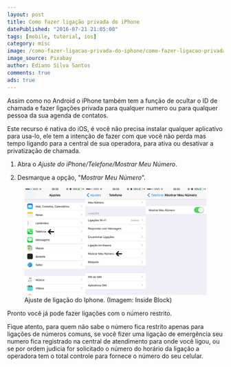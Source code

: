 ```yaml
---
layout: post
title: Como fazer ligação privada do iPhone
datePublished: "2016-07-21 21:05:00"
tags: [mobile, tutorial, ios]
category: misc
image: /como-fazer-ligacao-privada-do-iphone/como-fazer-ligacao-privada-do-iphone.jpg
image_source: Pixabay
author: Ediano Silva Santos
comments: true
ads: true
---
```


Assim como no Android o iPhone também tem a função de ocultar o ID de chamada e fazer ligações privada para qualquer numero ou para qualquer pessoa da sua agenda de contatos.

Este recurso é nativa do iOS, é você não precisa instalar qualquer aplicativo para usa-lo, ele tem a intenção de fazer com que você não perda mas tempo ligando para a central de sua operadora, para ativa ou desativar a privatização de chamada.

1. Abra o *Ajuste do iPhone/Telefone/Mostrar Meu Número*.

2. Desmarque a opção, "*Mostrar Meu Número*".

<figure class="image">
<img alt="Ajuste de ligação do Iphone" src="/assets/blog/como-fazer-ligacao-privada-do-iphone/ligacao-iphone.jpg">
<figcaption>Ajuste de ligação do Iphone. (Imagem: Inside Block)</figcaption>
</figure>

Pronto você já pode fazer ligações com o número restrito.

Fique atento, para quem não sabe o número fica restrito apenas para ligações de números comuns, se você fizer uma ligação de emergência seu numero fica registrado na central de atendimento para onde você ligou, ou se por ordem judicia for solicitado o número do horário da ligação a operadora tem o total controle para fornece o número do seu celular.